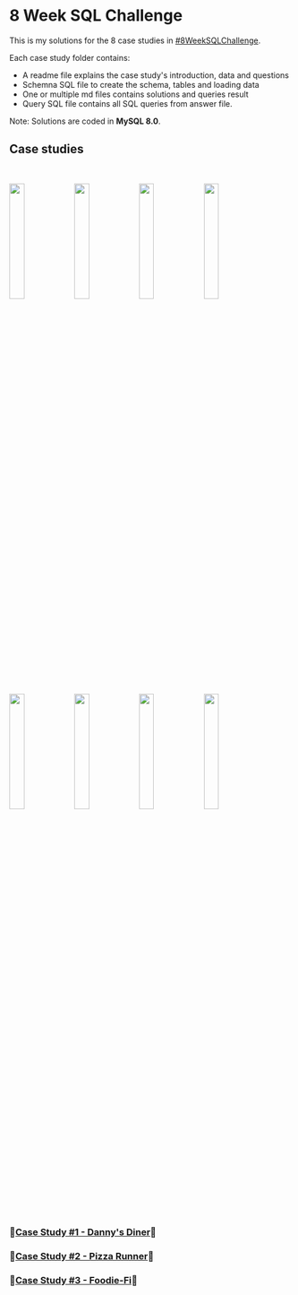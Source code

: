 # 8 Week SQL Challenge

This is my solutions for the 8 case studies in [#8WeekSQLChallenge](https://8weeksqlchallenge.com).

Each case study folder contains:
* A readme file explains the case study's introduction, data and questions
* Schemna SQL file to create the schema, tables and loading data
* One or multiple md files contains solutions and queries result
* Query SQL file contains all SQL queries from answer file.

Note: Solutions are coded in **MySQL 8.0**.

## Case studies

<br>

<img src='https://8weeksqlchallenge.com/images/case-study-designs/1.png' width='23%'><img src='https://8weeksqlchallenge.com/images/case-study-designs/2.png' width='23%'><img src='https://8weeksqlchallenge.com/images/case-study-designs/3.png' width='23%'><img src='https://8weeksqlchallenge.com/images/case-study-designs/4.png' width='23%'>
    
<img src='https://8weeksqlchallenge.com/images/case-study-designs/5.png'  width='23%'><img src='https://8weeksqlchallenge.com/images/case-study-designs/6.png' width='23%'><img src='https://8weeksqlchallenge.com/images/case-study-designs/7.png' width='23%'><img src='https://8weeksqlchallenge.com/images/case-study-designs/8.png' width='23%'>
    
<br>

### 🍜[Case Study #1 - Danny's Diner](./Case%20Study%20%231%20-%20Danny's%20Diner)🍜

### 🍕[Case Study #2 - Pizza Runner](./Case%20Study%20%232%20-%20Pizza%20Runner)🍕

### 🥑[Case Study #3 - Foodie-Fi](./Case%20Study%20%233%20-%20Foodie-Fi)🥑